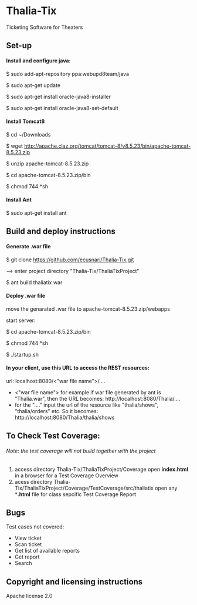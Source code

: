 # Thalia-Tix
Ticketing Software for Theaters 


## Set-up

#### Install and configure java:
$ sudo add-apt-repository ppa:webupd8team/java

$ sudo apt-get update

$ sudo apt-get install oracle-java8-installer

$ sudo apt-get install oracle-java8-set-default

#### Install Tomcat8
$ cd ~/Downloads

$ wget http://apache.claz.org/tomcat/tomcat-8/v8.5.23/bin/apache-tomcat-8.5.23.zip

$ unzip apache-tomcat-8.5.23.zip

$ cd apache-tomcat-8.5.23.zip/bin

$ chmod 744 *sh

#### Install Ant
$ sudo apt-get install ant

## Build and deploy instructions

#### Generate .war file
$ git clone https://github.com/ecusnari/Thalia-Tix.git

--> enter project directory "Thalia-Tix/ThaliaTixProject"

$ ant build thaliatix war

#### Deploy .war file
move the genarated .war file to apache-tomcat-8.5.23.zip/webapps

start server:

$ cd apache-tomcat-8.5.23.zip/bin

$ chmod 744 *sh

$ ./startup.sh

#### In your client, use this URL to access the REST resources:

url: localhost:8080/<"war file name">/....
- <"war file name"> for example if war file generated by ant is "Thalia.war", then the URL becomes: http://localhost:8080/Thalia/....
- for the "...." input the url of the resource like "thalia/shows", "thalia/orders" etc. So it becomes: http://localhost:8080/Thalia/thalia/shows 

## To Check Test Coverage:

###### Note: the test coverage will not build together with the project

1. access directory Thalia-Tix/ThaliaTixProject/Coverage
open **index.html** in a browser for a Test Coverage Overview
2. acess directory Thalia-Tix/ThaliaTixProject/Coverage/TestCoverage/src/thaliatix
open any ***.html** file for class sepcific Test Coverage Report


## Bugs

Test cases not covered:
* View ticket
* Scan ticket
* Get list of available reports
* Get report
* Search


## Copyright and licensing instructions
Apache license 2.0
